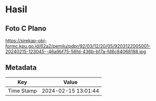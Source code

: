 # Hasil

## Foto C Plano

https://sirekap-obj-formc.kpu.go.id/62a2/pemilu/pdpr/92/03/12/20/05/9203122005001-20240215-123045--46a9bf75-56fd-436b-b17a-fd6c84068188.jpg


## Metadata

| Key        | Value               |
| ---------- | ------------------- |
| Time Stamp | 2024-02-15 13:01:44 |



